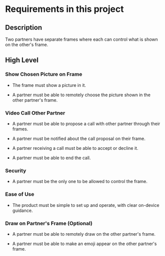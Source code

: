 # Requirements in this project

## Description

Two partners have separate frames where each can control what is shown on the other's frame.

## High Level

### Show Chosen Picture on Frame

- The frame must show a picture in it.

- A partner must be able to remotely choose the picture shown in the other partner's frame.

### Video Call Other Partner

- A partner must be able to propose a call with other partner through their frames.

- A partner must be notified about the call proposal on their frame.

- A partner receiving a call must be able to accept or decline it.

- A partner must be able to end the call.

### Security

- A partner must be the only one to be allowed to control the frame.

### Ease of Use

- The product must be simple to set up and operate, with clear on-device guidance.

### Draw on Partner's Frame (Optional)

- A partner must be able to remotely draw on the other partner's frame. 

- A partner must be able to make an emoji appear on the other partner's frame.
